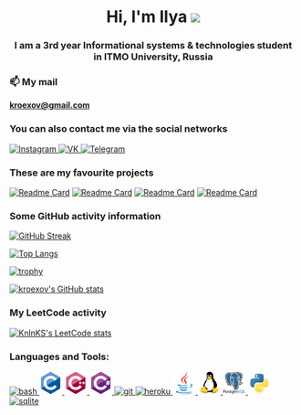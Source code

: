 <h1 align="center">Hi, I'm Ilya
<img src="https://github.com/blackcater/blackcater/raw/main/images/Hi.gif" height="32"/></h1>
<h3 align="center">I am a 3rd year Informational systems & technologies student in ITMO University, Russia</h3>

### 📫 My mail
**kroexov@gmail.com**

### You can also contact me via the social networks

<a href="https://instagram.com/kroexov">
   <img top="0" src="https://img.shields.io/badge/instagram-%23E4405F.svg?style=for-the-badge&logo=Instagram&logoColor=white" alt="Instagram" target="_blank" margin-left="10px">
</a>
<a href="https://vk.com/kroexov">
   <img top="0" src="https://img.shields.io/badge/VK-%231572B6.svg?style=for-the-badge&logo=Vk&logoColor=white" alt="VK" target="_blank" margin-left="10px">
</a>
<a href="https://t.me/kroexov">
   <img top="0" src="https://img.shields.io/badge/telegram-%2320232a.svg?style=for-the-badge&logo=Telegram&logoColor=white" alt="Telegram" target="_blank" margin-left="10px">
</a>


<h3 align="left">These are my favourite projects</h3>

[![Readme Card](https://github-readme-stats.vercel.app/api/pin/?username=kroexov&repo=2022-1semester-OOPLabs)](https://github.com/kroexov/2022-1semester-OOPLabs)
[![Readme Card](https://github-readme-stats.vercel.app/api/pin/?username=kroexov&repo=deadlines-bot-M32031)](https://github.com/kroexov/deadlines-bot-M32031)
[![Readme Card](https://github-readme-stats.vercel.app/api/pin/?username=kroexov&repo=IS-PROG-2020-2-semester)](https://github.com/kroexov/IS-PROG-2020-2-semester)
[![Readme Card](https://github-readme-stats.vercel.app/api/pin/?username=kroexov&repo=Algorithms-and-data-structures-2021 )](https://github.com/kroexov/Algorithms-and-data-structures-2021 )
<!-- [![Readme Card](https://github-readme-stats.vercel.app/api/pin/?username=kroexov&repo=2022-1semester-OOPLabs)](https://github.com/kroexov/2022-1semester-OOPLabs) -->

<h3 align="left">Some GitHub activity information</h3>

[![GitHub Streak](https://github-readme-streak-stats.herokuapp.com/?user=kroexov)](https://git.io/streak-stats)

[![Top Langs](https://github-readme-stats.vercel.app/api/top-langs/?username=kroexov)](https://github.com/kroexov/github-readme-stats)

[![trophy](https://github-profile-trophy.vercel.app/?username=kroexov)](https://github.com/kroexov/github-profile-trophy)

[![kroexov's GitHub stats](https://github-readme-stats.vercel.app/api?username=kroexov)](https://github.com/kroexov/github-readme-stats)

<h3 align="left">My LeetCode activity</h3>

[![KnlnKS's LeetCode stats](https://leetcode-stats-six.vercel.app/api?username=kroexov&theme=dark)](https://github.com/kroexov/leetcode-stats)

<h3 align="left">Languages and Tools:</h3>
<p align="left"> <a href="https://www.gnu.org/software/bash/" target="_blank" rel="noreferrer"> <img src="https://www.vectorlogo.zone/logos/gnu_bash/gnu_bash-icon.svg" alt="bash" width="40" height="40"/> </a> <a href="https://www.cprogramming.com/" target="_blank" rel="noreferrer"> <img src="https://raw.githubusercontent.com/devicons/devicon/master/icons/c/c-original.svg" alt="c" width="40" height="40"/> </a> <a href="https://www.w3schools.com/cpp/" target="_blank" rel="noreferrer"> <img src="https://raw.githubusercontent.com/devicons/devicon/master/icons/cplusplus/cplusplus-original.svg" alt="cplusplus" width="40" height="40"/> </a> <a href="https://www.w3schools.com/cs/" target="_blank" rel="noreferrer"> <img src="https://raw.githubusercontent.com/devicons/devicon/master/icons/csharp/csharp-original.svg" alt="csharp" width="40" height="40"/> </a> <a href="https://git-scm.com/" target="_blank" rel="noreferrer"> <img src="https://www.vectorlogo.zone/logos/git-scm/git-scm-icon.svg" alt="git" width="40" height="40"/> </a> <a href="https://heroku.com" target="_blank" rel="noreferrer"> <img src="https://www.vectorlogo.zone/logos/heroku/heroku-icon.svg" alt="heroku" width="40" height="40"/> </a> <a href="https://www.java.com" target="_blank" rel="noreferrer"> <img src="https://raw.githubusercontent.com/devicons/devicon/master/icons/java/java-original.svg" alt="java" width="40" height="40"/> </a> <a href="https://www.linux.org/" target="_blank" rel="noreferrer"> <img src="https://raw.githubusercontent.com/devicons/devicon/master/icons/linux/linux-original.svg" alt="linux" width="40" height="40"/> </a> <a href="https://www.postgresql.org" target="_blank" rel="noreferrer"> <img src="https://raw.githubusercontent.com/devicons/devicon/master/icons/postgresql/postgresql-original-wordmark.svg" alt="postgresql" width="40" height="40"/> </a> <a href="https://www.python.org" target="_blank" rel="noreferrer"> <img src="https://raw.githubusercontent.com/devicons/devicon/master/icons/python/python-original.svg" alt="python" width="40" height="40"/> </a> <a href="https://www.sqlite.org/" target="_blank" rel="noreferrer"> <img src="https://www.vectorlogo.zone/logos/sqlite/sqlite-icon.svg" alt="sqlite" width="40" height="40"/> </a> </p>
